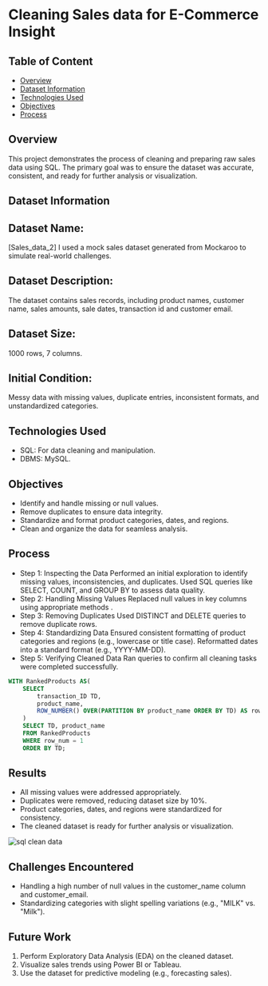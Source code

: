 # Cleaning Sales data for E-Commerce Insight

## Table of Content 

- [Overview](#overview)
- [Dataset Information](#dataset-information)
- [Technologies Used](#technologies-used)
- [Objectives](#objectives)
- [Process](#process)

## Overview
 This project demonstrates the process of cleaning and preparing raw sales data using SQL. The primary goal was to ensure the dataset was accurate, consistent, and ready for further analysis or visualization.

## Dataset Information
## Dataset Name: 
 [Sales_data_2] I used a mock sales dataset generated from Mockaroo to simulate real-world challenges.
## Dataset Description: 
 The dataset contains sales records, including product names, customer name, sales amounts, sale dates, transaction id and customer email.
## Dataset Size: 
 1000 rows, 7 columns.
## Initial Condition: 
 Messy data with missing values, duplicate entries, inconsistent formats, and unstandardized categories.

## Technologies Used
- SQL: For data cleaning and manipulation.
- DBMS: MySQL.


## Objectives
- Identify and handle missing or null values.
- Remove duplicates to ensure data integrity.
- Standardize and format product categories, dates, and regions.
- Clean and organize the data for seamless analysis.

## Process
- Step 1: Inspecting the Data
Performed an initial exploration to identify missing values, inconsistencies, and duplicates.
Used SQL queries like SELECT, COUNT, and GROUP BY to assess data quality.
- Step 2: Handling Missing Values
Replaced null values in key columns using appropriate methods .
- Step 3: Removing Duplicates
Used DISTINCT and DELETE queries to remove duplicate rows.
- Step 4: Standardizing Data
Ensured consistent formatting of product categories and regions (e.g., lowercase or title case).
Reformatted dates into a standard format (e.g., YYYY-MM-DD).
- Step 5: Verifying Cleaned Data
Ran queries to confirm all cleaning tasks were completed successfully.

```SQL
WITH RankedProducts AS(
	SELECT
		transaction_ID TD,
		product_name,
        ROW_NUMBER() OVER(PARTITION BY product_name ORDER BY TD) AS row_num
	)
    SELECT TD, product_name
	FROM RankedProducts
    WHERE row_num = 1
	ORDER BY TD;
```
## Results
- All missing values were addressed appropriately.
- Duplicates were removed, reducing dataset size by 10%.
- Product categories, dates, and regions were standardized for consistency.
- The cleaned dataset is ready for further analysis or visualization.

![sql clean data](https://github.com/user-attachments/assets/eb052f73-cbf3-4b19-9418-be2815b651d3)

## Challenges Encountered
- Handling a high number of null values in the customer_name column and customer_email.
- Standardizing categories with slight spelling variations (e.g., "MILK" vs. "Milk").

## Future Work
1. Perform Exploratory Data Analysis (EDA) on the cleaned dataset.
2. Visualize sales trends using Power BI or Tableau.
3. Use the dataset for predictive modeling (e.g., forecasting sales).






